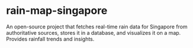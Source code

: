 # rain-map-singapore
An open-source project that fetches real-time rain data for Singapore from authoritative sources, stores it in a database, and visualizes it on a map. Provides rainfall trends and insights.
